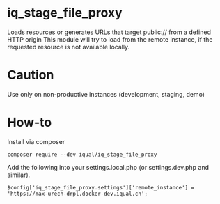 # iq_stage_file_proxy
Loads resources or generates URLs that target public:// from a defined HTTP origin
This module will try to load from the remote instance, if the requested resource is not available locally.

# Caution

Use only on non-productive instances (development, staging, demo)

# How-to

Install via composer

```
composer require --dev iqual/iq_stage_file_proxy
```

Add the following into your settings.local.php (or settings.dev.php and similar).

```
$config['iq_stage_file_proxy.settings']['remote_instance'] = 'https://max-urech-drpl.docker-dev.iqual.ch';
```
